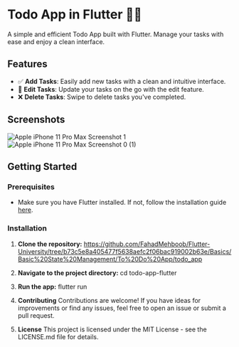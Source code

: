 # Todo App in Flutter 📱✨

A simple and efficient Todo App built with Flutter. Manage your tasks with ease and enjoy a clean interface.

## Features

- ✅ **Add Tasks**: Easily add new tasks with a clean and intuitive interface.
- 🔄 **Edit Tasks**: Update your tasks on the go with the edit feature.
- ❌ **Delete Tasks**: Swipe to delete tasks you've completed.

## Screenshots

![Apple iPhone 11 Pro Max Screenshot 1](https://github.com/FahadMehboob/Flutter-University/assets/57399229/9d75f70f-7735-476b-b49e-97d1c9d16ffa)
![Apple iPhone 11 Pro Max Screenshot 0 (1)](https://github.com/FahadMehboob/Flutter-University/assets/57399229/607eacfa-4741-48e2-91a9-3622e9386d6c)


## Getting Started

### Prerequisites

- Make sure you have Flutter installed. If not, follow the installation guide [here](https://flutter.dev/docs/get-started/install).

### Installation

1. **Clone the repository:**
https://github.com/FahadMehboob/Flutter-University/tree/b73c5e8a405477f5638aefc2f06bac919002b63e/Basics/Basic%20State%20Management/To%20Do%20App/todo_app

2. **Navigate to the project directory:**
   cd todo-app-flutter

3. **Run the app:**
   flutter run

4. **Contributing**
Contributions are welcome! If you have ideas for improvements or find any issues, feel free to open an issue or submit a pull request.

5. **License**
This project is licensed under the MIT License - see the LICENSE.md file for details.
